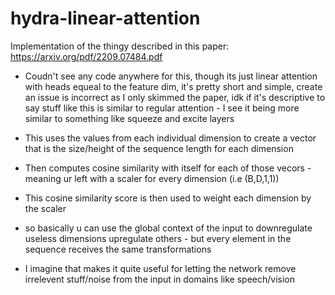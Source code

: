 # hydra-linear-attention
Implementation of the thingy described in this paper: https://arxiv.org/pdf/2209.07484.pdf
- Coudn't see any code anywhere for this, though its just linear attention with heads equeal to the feature dim, it's pretty short and simple, create an issue is incorrect as I only skimmed the paper,
idk if it's descriptive to say stuff like this is similar to regular attention - I see it being more similar to something like squeeze and excite layers


- This uses the values from each individual dimension to create a vector that is the size/height of the sequence length for each dimension
- Then computes cosine similarity with itself for each of those vecors - meaning ur left with a scaler for every dimension (i.e (B,D,1,1))
- This cosine similarity score is then used to weight each dimension by the scaler

- so basically u can use the global context of the input to downregulate useless dimensions upregulate others - but every element in the sequence receives the same transformations
- I imagine that makes it quite useful for letting the network remove irrelevent stuff/noise from the input in domains like speech/vision

